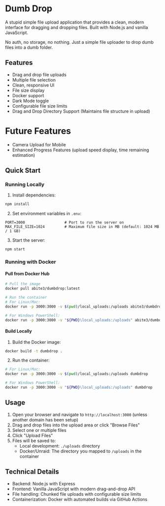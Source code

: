 # Dumb Drop

A stupid simple file upload application that provides a clean, modern interface for dragging and dropping files. Built with Node.js and vanilla JavaScript.

No auth, no storage, no nothing. Just a simple file uploader to drop dumb files into a dumb folder.

## Features

- Drag and drop file uploads
- Multiple file selection
- Clean, responsive UI
- File size display
- Docker support
- Dark Mode toggle
- Configurable file size limits
- Drag and Drop Directory Support (Maintains file structure in upload)

# Future Features
- Camera Upload for Mobile
- Enhanced Progress Features (upload speed display, time remaining estimation)


## Quick Start

### Running Locally

1. Install dependencies:
```bash
npm install
```

2. Set environment variables in `.env`:
```env
PORT=3000                  # Port to run the server on
MAX_FILE_SIZE=1024         # Maximum file size in MB (default: 1024 MB / 1 GB)
```

3. Start the server:
```bash
npm start
```

### Running with Docker

#### Pull from Docker Hub
```bash
# Pull the image
docker pull abite3/dumbdrop:latest

# Run the container
# For Linux/Mac:
docker run -p 3000:3000 -v $(pwd)/local_uploads:/uploads abite3/dumbdrop:latest

# For Windows PowerShell:
docker run -p 3000:3000 -v "${PWD}\local_uploads:/uploads" abite3/dumbdrop:latest
```

#### Build Locally
1. Build the Docker image:
```bash
docker build -t dumbdrop .
```

2. Run the container:
```bash
# For Linux/Mac:
docker run -p 3000:3000 -v $(pwd)/local_uploads:/uploads dumbdrop

# For Windows PowerShell:
docker run -p 3000:3000 -v "${PWD}\local_uploads:/uploads" dumbdrop
```

## Usage

1. Open your browser and navigate to `http://localhost:3000` (unless another domain has been setup)
2. Drag and drop files into the upload area or click "Browse Files"
3. Select one or multiple files
4. Click "Upload Files"
5. Files will be saved to:
   - Local development: `./uploads` directory
   - Docker/Unraid: The directory you mapped to `/uploads` in the container

## Technical Details

- Backend: Node.js with Express
- Frontend: Vanilla JavaScript with modern drag-and-drop API
- File handling: Chunked file uploads with configurable size limits
- Containerization: Docker with automated builds via GitHub Actions
